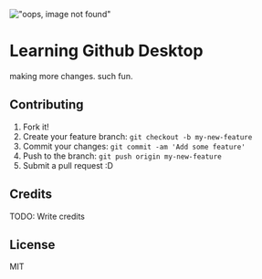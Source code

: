 !["oops, image not found"](https://hithub.com/adam-p/markdown-here/raw/master/src/common/images/icon48.png "James Webb Nebula Image")

# Learning Github Desktop

making more changes. such fun.

## Contributing

1. Fork it!
2. Create your feature branch: `git checkout -b my-new-feature`
3. Commit your changes: `git commit -am 'Add some feature'`
4. Push to the branch: `git push origin my-new-feature`
5. Submit a pull request :D

## Credits

TODO: Write credits

## License

MIT
